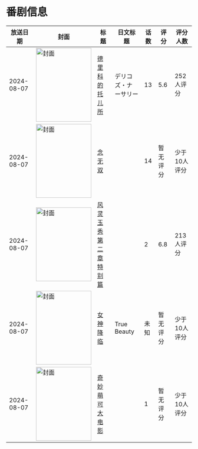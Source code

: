# 番剧信息

|放送日期|封面|标题|日文标题|话数|评分|评分人数|
|---|---|---|---|---|---|---|
|2024-08-07|<img src="https://lain.bgm.tv/pic/cover/c/b7/15/448879_b6Jb9.jpg" alt="封面" style="width:150px;height:200px;object-fit:cover;">|[德里科的托儿所](https://bangumi.tv/subject/448879)|デリコズ・ナーサリー|13|5.6|252人评分|
|2024-08-07|<img src="https://lain.bgm.tv/pic/cover/c/8e/6a/434802_lt31E.jpg" alt="封面" style="width:150px;height:200px;object-fit:cover;">|[念无双](https://bangumi.tv/subject/434802)||14|暂无评分|少于10人评分|
|2024-08-07|<img src="https://lain.bgm.tv/pic/cover/c/3a/48/454033_hznZY.jpg" alt="封面" style="width:150px;height:200px;object-fit:cover;">|[风灵玉秀 第二章 特别篇](https://bangumi.tv/subject/454033)||2|6.8|213人评分|
|2024-08-07|<img src="https://lain.bgm.tv/pic/cover/c/7b/14/465889_2V125.jpg" alt="封面" style="width:150px;height:200px;object-fit:cover;">|[女神降临](https://bangumi.tv/subject/465889)|True Beauty|未知|暂无评分|少于10人评分|
|2024-08-07|<img src="https://lain.bgm.tv/pic/cover/c/4d/d6/501538_j3YYF.jpg" alt="封面" style="width:150px;height:200px;object-fit:cover;">|[奇妙萌可大电影](https://bangumi.tv/subject/501538)||1|暂无评分|少于10人评分|
